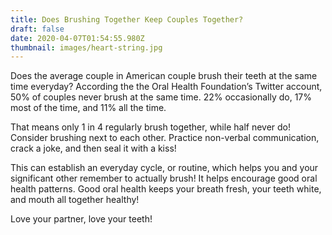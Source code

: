 ```yaml
---
title: Does Brushing Together Keep Couples Together?
draft: false
date: 2020-04-07T01:54:55.980Z
thumbnail: images/heart-string.jpg
---
```


Does the average couple in American couple brush their teeth at the same time everyday? According the the Oral Health Foundation’s Twitter account, 50% of couples never brush at the same time. 22% occasionally do, 17% most of the time, and 11% all the time.

That means only 1 in 4 regularly brush together, while half never do! Consider brushing next to each other. Practice non-verbal communication, crack a joke, and then seal it with a kiss!

This can establish an everyday cycle, or routine, which helps you and your significant other remember to actually brush! It helps encourage good oral health patterns. Good oral health keeps your breath fresh, your teeth white, and mouth all together healthy!

Love your partner, love your teeth!
